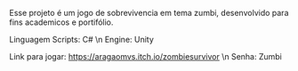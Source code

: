 Esse projeto é um jogo de sobrevivencia em tema zumbi, desenvolvido para fins academicos e portifólio.

Linguagem Scripts: C#  \n
Engine: Unity

Link para jogar: https://aragaomvs.itch.io/zombiesurvivor \n
Senha: Zumbi

